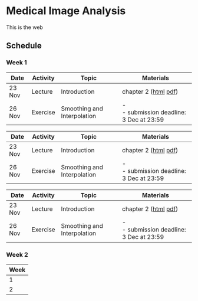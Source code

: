 # Medical Image Analysis

This is the web

## Schedule

### Week 1

|  Date | Activity | Topic | Materials |
| ---   | ---      | ---   | ---       |
| 23 Nov | Lecture  | Introduction | chapter 2 ([html](book/html/index.html?page=19) [pdf](book/mia.pdf)) |
| 26 Nov | Exercise | Smoothing and Interpolation | - <br/> - submission deadline: 3 Dec at 23:59 |


|  Date | Activity | Topic | Materials |
| ---   | ---      | ---   | ---       |
| 23 Nov | Lecture  | Introduction | chapter 2 ([html](book/html/index.html?page=19) [pdf](book/mia.pdf)) |
| 26 Nov | Exercise | Smoothing and Interpolation | - <br/> - submission deadline: 3 Dec at 23:59 |

|  Date | Activity | Topic | Materials |
| ---   | ---      | ---   | ---       |
| 23 Nov | Lecture  | Introduction | chapter 2 ([html](./book/html/index.html?page=19) [pdf](./book/mia.pdf)) |
| 26 Nov | Exercise | Smoothing and Interpolation | - <br/> - submission deadline: 3 Dec at 23:59 |

### Week 2

| Week |
| --- |
| 1 | 
| 2 |

